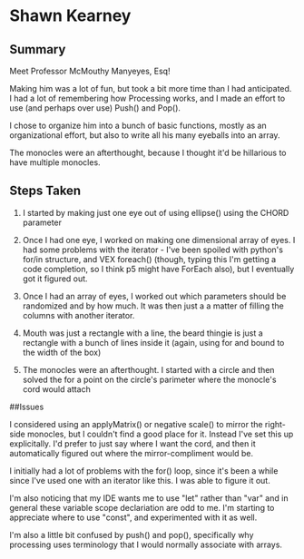 # Shawn Kearney

## Summary

Meet Professor McMouthy Manyeyes, Esq!

Making him was a lot of fun, but took a bit more time than I had anticipated. I had a lot of remembering how Processing works, and I made an effort to use (and perhaps over use) Push() and Pop().

I chose to organize him into a bunch of basic functions, mostly as an organizational effort, but also to write all his many eyeballs into an array.

The monocles were an afterthought, because I thought it'd be hillarious to have multiple monocles.

## Steps Taken

1. I started by making just one eye out of using ellipse() using the CHORD parameter

2. Once I had one eye, I worked on making one dimensional array of eyes. I had some problems with the iterator - I've been spoiled with python's for/in structure, and VEX foreach() (though, typing this I'm getting a code completion, so I think p5 might have ForEach also), but I eventually got it figured out.

3. Once I had an array of eyes,  I worked out which parameters should be randomized and by how much. It was then just a a matter of filling the columns with another iterator.

4. Mouth was just a rectangle with a line, the beard thingie is just a rectangle with a bunch of lines inside it (again, using for and bound to the width of the box)

5. The monocles were an afterthought. I started with a circle and then solved the for a point on the circle's parimeter where the monocle's cord would attach

##Issues

I considered using an applyMatrix() or negative scale() to mirror the right-side monocles, but I couldn't find a good place for it. Instead I've set this up explicitally. I'd prefer to just say where I want the cord, and then it automatically figured out where the mirror-compliment would be.

I initially had a lot of problems with the for() loop, since it's been a while since I've used one with an iterator like this. I was able to figure it out.

I'm also noticing that my IDE wants me to use "let" rather than "var" and in general these variable scope declariation are odd to me. I'm starting to appreciate where to use "const", and experimented with it as well.

I'm also a little bit confused by push() and pop(), specifically why processing uses terminology that I would normally associate with arrays.